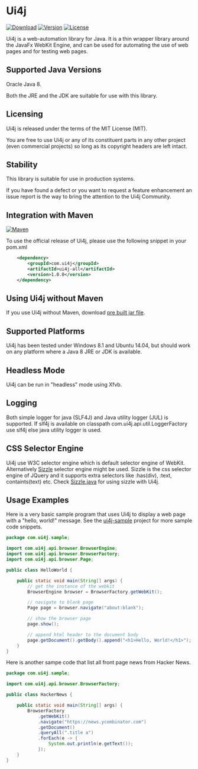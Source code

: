 Ui4j
====

[![Download](http://img.shields.io/badge/download-latest--jar-orange.svg)](https://repo1.maven.org/maven2/com/ui4j/ui4j-all/1.0.0/ui4j-all-1.0.0.jar) [![Version](http://img.shields.io/badge/version-1.0.0-green.svg)](https://github.com/ui4j/ui4j) [![License](http://img.shields.io/badge/license-MIT-blue.svg)](http://opensource.org/licenses/MIT)


Ui4j is a web-automation library for Java. It is a thin wrapper library around the JavaFx WebKit Engine, and can be used for automating the use of web pages and for testing web pages.


Supported Java Versions
-----------------------

Oracle Java 8.

Both the JRE and the JDK are suitable for use with this library.


Licensing
---------

Ui4j is released under the terms of the MIT License (MIT).

You are free to use Ui4j or any of its constituent parts in any other project (even commercial projects) so long as its copyright headers are left intact.


Stability
---------

This library is suitable for use in production systems.


If you have found a defect or you want to request a feature enhancement an issue report is the way to bring the attention to the Ui4j Community.


Integration with Maven
----------------------
[![Maven](http://img.shields.io/maven-central/v/com.ui4j/ui4j-all.svg)](http://search.maven.org/#search%7Cga%7C1%7Cui4j)

To use the official release of Ui4j, please use the following snippet in your pom.xml

```xml
    <dependency>
        <groupId>com.ui4j</groupId>
        <artifactId>ui4j-all</artifactId>
        <version>1.0.0</version>
    </dependency>
```

Using Ui4j without Maven
------------------------
If you use Ui4j without Maven, download [pre built jar file](https://repo1.maven.org/maven2/com/ui4j/ui4j-all/1.0.0/ui4j-all-1.0.0.jar).

Supported Platforms
-------------------

Ui4j has been tested under Windows 8.1 and Ubuntu 14.04, but should work on any platform where a Java 8 JRE or JDK is available.


Headless Mode
-------------

Ui4j can be run in "headless" mode using Xfvb.

Logging
-------
Both simple logger for java (SLF4J) and Java utility logger (JUL) is supported.
If slf4j is available on classpath com.ui4j.api.util.LoggerFactory use slf4j else java utility logger is used.

CSS Selector Engine
-------------------
Ui4j use W3C selector engine which is default selector engine of WebKit. Alternatively [Sizzle](http://http://sizzlejs.com) selector engine might be used.
Sizzle is the css selector engine of JQuery and it supports extra selectors like :has(div), :text, containts(text) etc.
Check [Sizzle.java](https://github.com/ui4j/ui4j/blob/master/ui4j-sample/src/main/java/com/ui4j/sample/Sizzle.java) for using sizzle with Ui4j.


Usage Examples
--------------

Here is a very basic sample program that uses Ui4j to display a web page with a "hello, world!" message. See the [ui4j-sample](https://github.com/ui4j/ui4j/tree/master/ui4j-sample/src/main/java/com/ui4j/sample) project for more sample code snippets.

```java
package com.ui4j.sample;

import com.ui4j.api.browser.BrowserEngine;
import com.ui4j.api.browser.BrowserFactory;
import com.ui4j.api.browser.Page;

public class HelloWorld {

    public static void main(String[] args) {
        // get the instance of the webkit
        BrowserEngine browser = BrowserFactory.getWebKit();

        // navigate to blank page
        Page page = browser.navigate("about:blank");

        // show the browser page
        page.show();

        // append html header to the document body
        page.getDocument().getBody().append("<h1>Hello, World!</h1>");
    }
}
```

Here is another sampe code that list all front page news from Hacker News.

```java
package com.ui4j.sample;

import com.ui4j.api.browser.BrowserFactory;

public class HackerNews {

    public static void main(String[] args) {
        BrowserFactory
            .getWebKit()
            .navigate("https://news.ycombinator.com")
            .getDocument()
            .queryAll(".title a")
            .forEach(e -> {
                System.out.println(e.getText());
            });
    }
}
```
